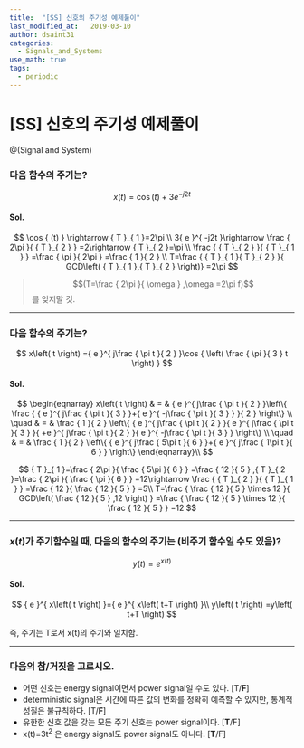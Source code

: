 ```yaml
---
title:  "[SS] 신호의 주기성 예제풀이"
last_modified_at:   2019-03-10
author: dsaint31
categories: 
  - Signals_and_Systems
use_math: true
tags: 
  - periodic
---
```


# [SS] 신호의 주기성 예제풀이
@(Signal and System)

### 다음 함수의 주기는?

$$x\left( t \right) =\cos { (t) } +3{ e }^{ -j2t }$$

#### Sol.

$$
\cos { (t) } \rightarrow { T }_{ 1 }=2\pi \\ 
3{ e }^{ -j2t }\rightarrow \frac { 2\pi }{ { T }_{ 2 } } =2\rightarrow { T }_{ 2 }=\pi \\ 
\frac { { T }_{ 2 } }{ { T }_{ 1 } } =\frac { \pi }{ 2\pi } =\frac { 1 }{ 2 } \\ 
T=\frac { { T }_{ 1 }{ T }_{ 2 } }{ GCD\left( { T }_{ 1 },{ T }_{ 2 } \right)} =2\pi
$$

> $$(T=\frac { 2\pi }{ \omega } ,\omega =2\pi f)$$를 잊지말 것.

----

### 다음 함수의 주기는?

$$
x\left( t \right) ={ e }^{ j\frac { \pi t }{ 2 } }\cos { \left( \frac { \pi }{ 3 } t \right) } 
$$

#### Sol.

$$
\begin{eqnarray} 
x\left( t \right) & = & { e }^{ j\frac { \pi t }{ 2 } }\left\{ \frac { { e }^{ j\frac { \pi t }{ 3 } }+{ e }^{ -j\frac { \pi t }{ 3 } } }{ 2 } \right\} \\ 
\quad & = & \frac { 1 }{ 2 } \left\{ { e }^{ j\frac { \pi t }{ 2 } }{ e }^{ j\frac { \pi t }{ 3 } }{ +e }^{ j\frac { \pi t }{ 2 } }{ e }^{ -j\frac { \pi t }{ 3 } } \right\} \\ 
\quad & = & \frac { 1 }{ 2 } \left\{ { e }^{ j\frac { 5\pi t }{ 6 } }+{ e }^{ j\frac { 1\pi t }{ 6 } } \right\} \end{eqnarray}\\ 
$$

$$
{ T }_{ 1 }=\frac { 2\pi }{ \frac { 5\pi }{ 6 } } =\frac { 12 }{ 5 } ,{ T }_{ 2 }=\frac { 2\pi }{ \frac { \pi }{ 6 } } =12\rightarrow \frac { { T }_{ 2 } }{ { T }_{ 1 } } =\frac { 12 }{ \frac { 12 }{ 5 } } =5\\ 
T=\frac { \frac { 12 }{ 5 } \times 12 }{ GCD\left( \frac { 12 }{ 5 } ,12 \right) } =\frac { \frac { 12 }{ 5 } \times 12 }{ \frac { 12 }{ 5 } } =12
$$

----

### $x(t)$가 주기함수일 때, 다음의 함수의 주기는 (비주기 함수일 수도 있음)?

$$
y\left( t \right) ={ e }^{ x\left( t \right) }
$$

#### Sol.

$$
{ e }^{ x\left( t \right) }={ e }^{ x\left( t+T \right) }\\ y\left( t \right) =y\left( t+T \right) 
$$

즉, 주기는 T로서 x(t)의 주기와 일치함.

----

### 다음의 참/거짓을 고르시오.

* 어떤 신호는 energy signal이면서 power signal일 수도 있다. [T/**F**]
* deterministic signal은 시간에 따른 값의 변화를 정확히 예측할 수 있지만, 통계적 성질은 불규칙하다. [T/**F**]
* 유한한 신호 값을 갖는 모든 주기 신호는 power signal이다. [**T**/F]
* x(t)=3t<sup>2</sup> 은 energy signal도 power signal도 아니다. [**T**/F]
